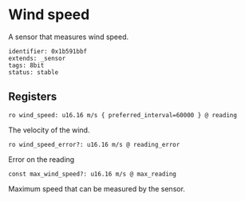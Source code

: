 # Wind speed

A sensor that measures wind speed.

    identifier: 0x1b591bbf
    extends: _sensor
    tags: 8bit
    status: stable

## Registers

    ro wind_speed: u16.16 m/s { preferred_interval=60000 } @ reading

The velocity of the wind.

    ro wind_speed_error?: u16.16 m/s @ reading_error

Error on the reading

    const max_wind_speed?: u16.16 m/s @ max_reading

Maximum speed that can be measured by the sensor.
